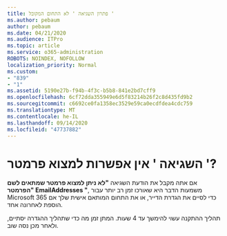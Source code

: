 ```yaml
---
title: פתרון השגיאה ' לא התחום המקובל '
ms.author: pebaum
author: pebaum
ms.date: 04/21/2020
ms.audience: ITPro
ms.topic: article
ms.service: o365-administration
ROBOTS: NOINDEX, NOFOLLOW
localization_priority: Normal
ms.custom:
- "839"
- "1"
ms.assetid: 5190e27b-f94b-4f3c-b5b8-841e2bd7cff9
ms.openlocfilehash: 6cf72dda355949e6d5f83214b26f2c8d435fd9b2
ms.sourcegitcommit: c6692ce0fa1358ec3529e59ca0ecdfdea4cdc759
ms.translationtype: MT
ms.contentlocale: he-IL
ms.lasthandoff: 09/14/2020
ms.locfileid: "47737882"
---
```

# <a name="got-a-parameter-cannot-be-found-error"></a>השגיאה ' אין אפשרות למצוא פרמטר '?

אם אתה מקבל את הודעת השגיאה **"לא ניתן למצוא פרמטר שמתאים לשם הפרמטר" EmailAddresses "**, משמעות הדבר היא שאורכו זמן רב יותר עבור Microsoft 365 כדי לסיים את הגדרת הדייר, או את התחום המותאם אישית שלך אם הוספת לאחרונה אחד.
  
תהליך ההתקנה עשוי להימשך עד 4 שעות. המתן זמן מה כדי שתהליך ההגדרה יסתיים, ולאחר מכן נסה שוב.
  